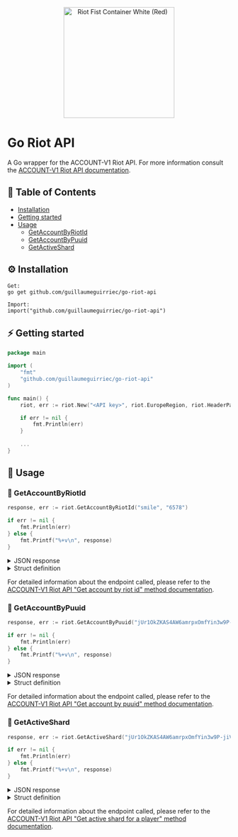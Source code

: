 <p align="center">
  <a href="https://www.riotgames.com"><img src="https://www.riotgames.com/darkroom/800/4055f068b0bc39bbe60d08491a39994b:0ff2ceae3e7bed5e6f2c9c5a1aded2c0/riot-fist-container-white-red.png" width="250" title="Riot Fist Container White (Red)"></a>
</p>

# Go Riot API

A Go wrapper for the ACCOUNT-V1 Riot API. For more information consult the [ACCOUNT-V1 Riot API documentation](https://developer.riotgames.com/apis#account-v1).

## 🎯 Table of Contents

* [Installation](#installation)
* [Getting started](#getting-started)
* [Usage](#usage)
  * [GetAccountByRiotId](#getAccountByRiotId)
  * [GetAccountByPuuid](#getAccountByPuuid)
  * [GetActiveShard](#getActiveShard)

<a name="installation"></a>

## ⚙️ Installation

```
Get:
go get github.com/guillaumeguirriec/go-riot-api

Import:
import("github.com/guillaumeguirriec/go-riot-api")
```

<a name="getting-started"></a>

## ⚡️ Getting started

```go
package main

import (
	"fmt"
	"github.com/guillaumeguirriec/go-riot-api"
)

func main() {
	riot, err := riot.New("<API key>", riot.EuropeRegion, riot.HeaderParam, false)

	if err != nil {
		fmt.Println(err)
  	}
  
  	...
}
```

<a name="usage"></a>

## 👀 Usage

<a name="getAccountByRiotId"></a>

### 📖 GetAccountByRiotId

```go
response, err := riot.GetAccountByRiotId("smile", "6578")

if err != nil {
	fmt.Println(err)
} else {
	fmt.Printf("%+v\n", response)
}
```

<details>
  <summary>JSON response</summary>

```go
{
    "puuid": "jUr1OkZKAS4AW6amrpxOmfYin3w9P-jiVuI7UtNmyrJRL9Z5B0R_Qzs6h7pEwCThABtBODsoyhcDbQ",
    "gameName": "smile",
    "tagLine": "6578"
}
```
</details>

<details>
  <summary>Struct definition</summary>

```go
type AccountDto struct {
	Puuid, GameName, TagLine string
}
```
</details>

For detailed information about the endpoint called, please refer to the [ACCOUNT-V1 Riot API "Get account by riot id" method documentation](https://developer.riotgames.com/apis#account-v1/GET_getByRiotId).

<a name="getAccountByPuuid"></a>

### 📖 GetAccountByPuuid

```go
response, err := riot.GetAccountByPuuid("jUr1OkZKAS4AW6amrpxOmfYin3w9P-jiVuI7UtNmyrJRL9Z5B0R_Qzs6h7pEwCThABtBODsoyhcDbQ")

if err != nil {
	fmt.Println(err)
} else {
	fmt.Printf("%+v\n", response)
}
```

<details>
  <summary>JSON response</summary>

```go
{
    "puuid": "jUr1OkZKAS4AW6amrpxOmfYin3w9P-jiVuI7UtNmyrJRL9Z5B0R_Qzs6h7pEwCThABtBODsoyhcDbQ",
    "gameName": "smile",
    "tagLine": "6578"
}
```
</details>

<details>
  <summary>Struct definition</summary>

```go
type AccountDto struct {
	Puuid, GameName, TagLine string
}
```
</details>

For detailed information about the endpoint called, please refer to the [ACCOUNT-V1 Riot API "Get account by puuid" method documentation](https://developer.riotgames.com/apis#account-v1/GET_getByPuuid).

<a name="getActiveShard"></a>

### 📖 GetActiveShard

```go
response, err := riot.GetActiveShard("jUr1OkZKAS4AW6amrpxOmfYin3w9P-jiVuI7UtNmyrJRL9Z5B0R_Qzs6h7pEwCThABtBODsoyhcDbQ", "val")

if err != nil {
	fmt.Println(err)
} else {
	fmt.Printf("%+v\n", response)
}
```

<details>
  <summary>JSON response</summary>

```go
{
    "puuid": "jUr1OkZKAS4AW6amrpxOmfYin3w9P-jiVuI7UtNmyrJRL9Z5B0R_Qzs6h7pEwCThABtBODsoyhcDbQ",
    "game": "val",
    "activeShard": "eu"
}
```
</details>

<details>
  <summary>Struct definition</summary>

```go
type ActiveShardDto struct {
	Puuid, Game, ActiveShard string
}
```
</details>

For detailed information about the endpoint called, please refer to the [ACCOUNT-V1 Riot API "Get active shard for a player" method documentation](https://developer.riotgames.com/apis#account-v1/GET_getActiveShard).
